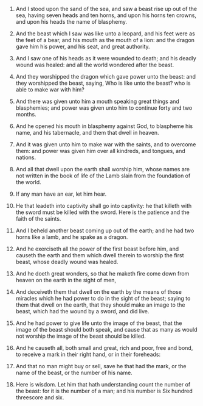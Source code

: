 1. And I stood upon the sand of the sea, and saw a beast rise up out
of the sea, having seven heads and ten horns, and upon his horns ten
crowns, and upon his heads the name of blasphemy.

2. And the beast which I saw was like unto a leopard, and his feet
were as the feet of a bear, and his mouth as the mouth of a lion: and
the dragon gave him his power, and his seat, and great authority.

3. And I saw one of his heads as it were wounded to death; and his
deadly wound was healed: and all the world wondered after the beast.

4. And they worshipped the dragon which gave power unto the beast:
and they worshipped the beast, saying, Who is like unto the beast? who
is able to make war with him?

5. And there was given unto him a
mouth speaking great things and blasphemies; and power was given unto
him to continue forty and two months.

6. And he opened his mouth in blasphemy against God, to blaspheme
his name, and his tabernacle, and them that dwell in heaven.

7. And it was given unto him to make war with the saints, and to
overcome them: and power was given him over all kindreds, and tongues,
and nations.

8. And all that dwell upon the earth shall worship him, whose names
are not written in the book of life of the Lamb slain from the
foundation of the world.

9. If any man have an ear, let him hear.

10. He that leadeth into captivity shall go into captivity: he that
killeth with the sword must be killed with the sword. Here is the
patience and the faith of the saints.

11. And I beheld another beast coming up out of the earth; and he
had two horns like a lamb, and he spake as a dragon.

12. And he exerciseth all the power of the first beast before him,
and causeth the earth and them which dwell therein to worship the
first beast, whose deadly wound was healed.

13. And he doeth great wonders, so that he maketh fire come down
from heaven on the earth in the sight of men,

14. And deceiveth them
that dwell on the earth by the means of those miracles which he had
power to do in the sight of the beast; saying to them that dwell on
the earth, that they should make an image to the beast, which had the
wound by a sword, and did live.

15. And he had power to give life unto the image of the beast, that
the image of the beast should both speak, and cause that as many as
would not worship the image of the beast should be killed.

16. And he causeth all, both small and great, rich and poor, free
and bond, to receive a mark in their right hand, or in their
foreheads:

17. And that no man might buy or sell, save he that had
the mark, or the name of the beast, or the number of his name.

18. Here is wisdom. Let him that hath understanding count the number
of the beast: for it is the number of a man; and his number is Six
hundred threescore and six.